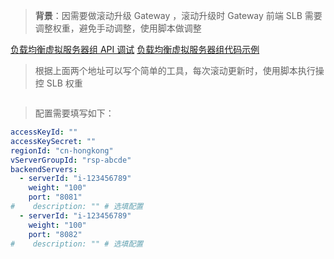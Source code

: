 > **背景**：因需要做滚动升级 Gateway ，滚动升级时 Gateway 前端 SLB 需要调整权重，避免手动调整，使用脚本做调整

[负载均衡虚拟服务器组 API 调试](https://next.api.aliyun.com/api/Slb/2014-05-15/SetVServerGroupAttribute?params={%22RegionId%22:%22cn-qingdao%22,%22VServerGroupId%22:%22rsp-j6cl3dg3gxdn8%22}&tab=DEBUG)
[负载均衡虚拟服务器组代码示例](https://api.alibabacloud.com/api-tools/demo/Slb/8fc8c098-f76e-4fec-a233-e64822f5e70a)
> 根据上面两个地址可以写个简单的工具，每次滚动更新时，使用脚本执行操控 SLB 权重

```go

```





> 配置需要填写如下：
```yaml
accessKeyId: ""  
accessKeySecret: ""  
regionId: "cn-hongkong"  
vServerGroupId: "rsp-abcde"  
backendServers:  
  - serverId: "i-123456789"  
    weight: "100"  
    port: "8081"  
#    description: "" # 选填配置  
  - serverId: "i-123456789"  
    weight: "100"  
    port: "8082"  
#    description: "" # 选填配置
```